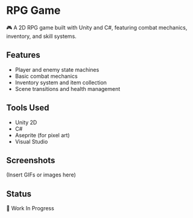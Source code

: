 # RPG Game

🎮 A 2D RPG game built with Unity and C#, featuring combat mechanics, inventory, and skill systems.

## Features
- Player and enemy state machines
- Basic combat mechanics
- Inventory system and item collection
- Scene transitions and health management

## Tools Used
- Unity 2D
- C#
- Aseprite (for pixel art)
- Visual Studio

## Screenshots
(Insert GIFs or images here)

## Status
🚧 Work In Progress
